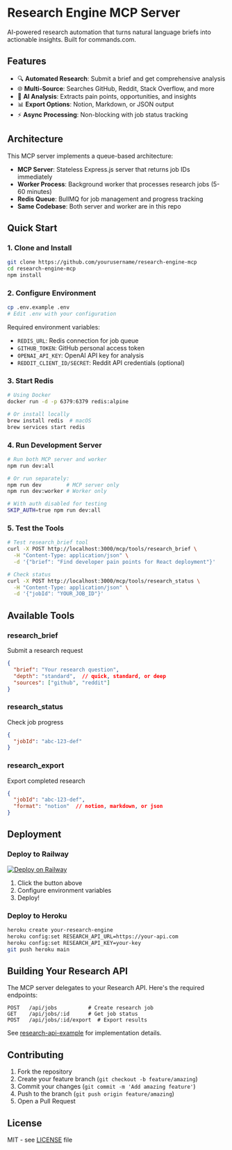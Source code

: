# Research Engine MCP Server

AI-powered research automation that turns natural language briefs into actionable insights. Built for commands.com.

## Features

- 🔍 **Automated Research**: Submit a brief and get comprehensive analysis
- 🌐 **Multi-Source**: Searches GitHub, Reddit, Stack Overflow, and more
- 🤖 **AI Analysis**: Extracts pain points, opportunities, and insights
- 📊 **Export Options**: Notion, Markdown, or JSON output
- ⚡ **Async Processing**: Non-blocking with job status tracking

## Architecture

This MCP server implements a queue-based architecture:
- **MCP Server**: Stateless Express.js server that returns job IDs immediately
- **Worker Process**: Background worker that processes research jobs (5-60 minutes)
- **Redis Queue**: BullMQ for job management and progress tracking
- **Same Codebase**: Both server and worker are in this repo

## Quick Start

### 1. Clone and Install

```bash
git clone https://github.com/yourusername/research-engine-mcp
cd research-engine-mcp
npm install
```

### 2. Configure Environment

```bash
cp .env.example .env
# Edit .env with your configuration
```

Required environment variables:
- `REDIS_URL`: Redis connection for job queue
- `GITHUB_TOKEN`: GitHub personal access token
- `OPENAI_API_KEY`: OpenAI API key for analysis
- `REDDIT_CLIENT_ID/SECRET`: Reddit API credentials (optional)

### 3. Start Redis

```bash
# Using Docker
docker run -d -p 6379:6379 redis:alpine

# Or install locally
brew install redis  # macOS
brew services start redis
```

### 4. Run Development Server

```bash
# Run both MCP server and worker
npm run dev:all

# Or run separately:
npm run dev        # MCP server only
npm run dev:worker # Worker only

# With auth disabled for testing
SKIP_AUTH=true npm run dev:all
```

### 5. Test the Tools

```bash
# Test research_brief tool
curl -X POST http://localhost:3000/mcp/tools/research_brief \
  -H "Content-Type: application/json" \
  -d '{"brief": "Find developer pain points for React deployment"}'

# Check status
curl -X POST http://localhost:3000/mcp/tools/research_status \
  -H "Content-Type: application/json" \
  -d '{"jobId": "YOUR_JOB_ID"}'
```

## Available Tools

### research_brief
Submit a research request
```json
{
  "brief": "Your research question",
  "depth": "standard",  // quick, standard, or deep
  "sources": ["github", "reddit"]
}
```

### research_status
Check job progress
```json
{
  "jobId": "abc-123-def"
}
```

### research_export
Export completed research
```json
{
  "jobId": "abc-123-def",
  "format": "notion"  // notion, markdown, or json
}
```

## Deployment

### Deploy to Railway

[![Deploy on Railway](https://railway.app/button.svg)](https://railway.app/template/)

1. Click the button above
2. Configure environment variables
3. Deploy!

### Deploy to Heroku

```bash
heroku create your-research-engine
heroku config:set RESEARCH_API_URL=https://your-api.com
heroku config:set RESEARCH_API_KEY=your-key
git push heroku main
```

## Building Your Research API

The MCP server delegates to your Research API. Here's the required endpoints:

```
POST   /api/jobs          # Create research job
GET    /api/jobs/:id      # Get job status  
POST   /api/jobs/:id/export  # Export results
```

See [research-api-example](./docs/research-api-example.md) for implementation details.

## Contributing

1. Fork the repository
2. Create your feature branch (`git checkout -b feature/amazing`)
3. Commit your changes (`git commit -m 'Add amazing feature'`)
4. Push to the branch (`git push origin feature/amazing`)
5. Open a Pull Request

## License

MIT - see [LICENSE](LICENSE) file